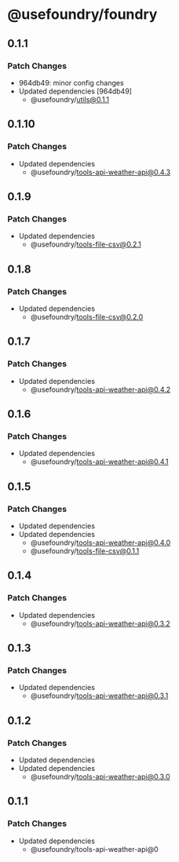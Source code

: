 # @usefoundry/foundry

## 0.1.1

### Patch Changes

-   964db49: minor config changes
-   Updated dependencies [964db49]
    -   @usefoundry/utils@0.1.1

## 0.1.10

### Patch Changes

-   Updated dependencies
    -   @usefoundry/tools-api-weather-api@0.4.3

## 0.1.9

### Patch Changes

-   Updated dependencies
    -   @usefoundry/tools-file-csv@0.2.1

## 0.1.8

### Patch Changes

-   Updated dependencies
    -   @usefoundry/tools-file-csv@0.2.0

## 0.1.7

### Patch Changes

-   Updated dependencies
    -   @usefoundry/tools-api-weather-api@0.4.2

## 0.1.6

### Patch Changes

-   Updated dependencies
    -   @usefoundry/tools-api-weather-api@0.4.1

## 0.1.5

### Patch Changes

-   Updated dependencies
-   Updated dependencies
    -   @usefoundry/tools-api-weather-api@0.4.0
    -   @usefoundry/tools-file-csv@0.1.1

## 0.1.4

### Patch Changes

-   Updated dependencies
    -   @usefoundry/tools-api-weather-api@0.3.2

## 0.1.3

### Patch Changes

-   Updated dependencies
    -   @usefoundry/tools-api-weather-api@0.3.1

## 0.1.2

### Patch Changes

-   Updated dependencies
-   Updated dependencies
    -   @usefoundry/tools-api-weather-api@0.3.0

## 0.1.1

### Patch Changes

-   Updated dependencies
    -   @usefoundry/tools-api-weather-api@0